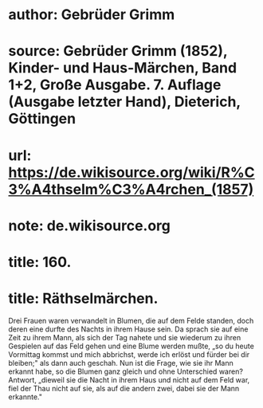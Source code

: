 # author: Gebrüder Grimm
# source: Gebrüder Grimm (1852), Kinder- und Haus-Märchen, Band 1+2, Große Ausgabe. 7. Auflage (Ausgabe letzter Hand), Dieterich, Göttingen
# url: https://de.wikisource.org/wiki/R%C3%A4thselm%C3%A4rchen_(1857)
# note: de.wikisource.org
# title: 160.

# title: Räthselmärchen.

Drei Frauen waren verwandelt in Blumen, die auf dem Felde standen, doch deren eine durfte des Nachts in ihrem Hause sein. Da sprach sie auf eine Zeit zu ihrem Mann, als sich der Tag nahete und sie wiederum zu ihren Gespielen auf das Feld gehen und eine Blume werden mußte, „so du heute Vormittag kommst und mich abbrichst, werde ich erlöst und fürder bei dir bleiben;" als dann auch geschah. Nun ist die Frage, wie sie ihr Mann erkannt habe, so die Blumen ganz gleich und ohne Unterschied waren? Antwort, „dieweil sie die Nacht in ihrem Haus und nicht auf dem Feld war, fiel der Thau nicht auf sie, als auf die andern zwei, dabei sie der Mann erkannte." 


